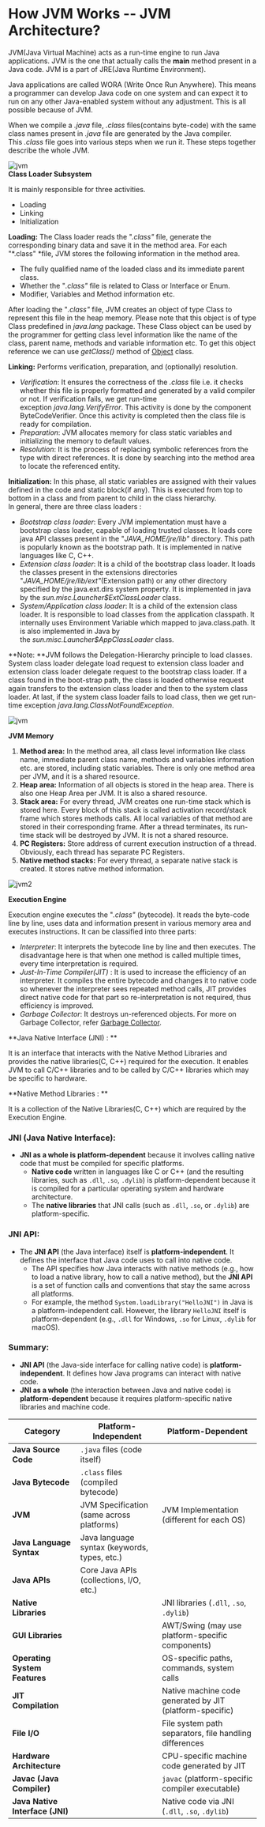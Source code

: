 How JVM Works -- JVM Architecture?
=================================


JVM(Java Virtual Machine) acts as a run-time engine to run Java applications. JVM is the one that actually calls the **main** method present in a Java code. JVM is a part of JRE(Java Runtime Environment).

Java applications are called WORA (Write Once Run Anywhere). This means a programmer can develop Java code on one system and can expect it to run on any other Java-enabled system without any adjustment. This is all possible because of JVM.

When we compile a *.java* file, *.class* files(contains byte-code) with the same class names present in *.java* file are generated by the Java compiler. This *.class* file goes into various steps when we run it. These steps together describe the whole JVM. 

![jvm](https://media.geeksforgeeks.org/wp-content/uploads/jvm-3.jpg)\
**Class Loader Subsystem**

It is mainly responsible for three activities. 

-   Loading
-   Linking
-   Initialization

**Loading:** The Class loader reads the ".*class"* file, generate the corresponding binary data and save it in the method area. For each "*.class" *file, JVM stores the following information in the method area.

-   The fully qualified name of the loaded class and its immediate parent class.
-   Whether the "*.class"* file is related to Class or Interface or Enum.
-   Modifier, Variables and Method information etc.

After loading the "*.class"* file, JVM creates an object of type Class to represent this file in the heap memory. Please note that this object is of type Class predefined in *java.lang* package. These Class object can be used by the programmer for getting class level information like the name of the class, parent name, methods and variable information etc. To get this object reference we can use *getClass()* method of [Object](https://www.geeksforgeeks.org/object-class-in-java/) class.

**Linking:** Performs verification, preparation, and (optionally) resolution.

-   *Verification*: It ensures the correctness of the *.class* file i.e. it checks whether this file is properly formatted and generated by a valid compiler or not. If verification fails, we get run-time exception *java.lang.VerifyError*. This activity is done by the component ByteCodeVerifier. Once this activity is completed then the class file is ready for compilation.
-   *Preparation*: JVM allocates memory for class static variables and initializing the memory to default values. 
-   *Resolution*: It is the process of replacing symbolic references from the type with direct references. It is done by searching into the method area to locate the referenced entity.

**Initialization:** In this phase, all static variables are assigned with their values defined in the code and static block(if any). This is executed from top to bottom in a class and from parent to child in the class hierarchy.\
In general, there are three class loaders :

-   *Bootstrap class loader*: Every JVM implementation must have a bootstrap class loader, capable of loading trusted classes. It loads core java API classes present in the "*JAVA_HOME/jre/lib"* directory. This path is popularly known as the bootstrap path. It is implemented in native languages like C, C++.
-   *Extension class loader*: It is a child of the bootstrap class loader. It loads the classes present in the extensions directories "*JAVA_HOME/jre/lib/ext"*(Extension path) or any other directory specified by the java.ext.dirs system property. It is implemented in java by the *sun.misc.Launcher$ExtClassLoader* class.
-   *System/Application class loader*: It is a child of the extension class loader. It is responsible to load classes from the application classpath. It internally uses Environment Variable which mapped to java.class.path. It is also implemented in Java by the *sun.misc.Launcher$AppClassLoader* class.


**Note: **JVM follows the Delegation-Hierarchy principle to load classes. System class loader delegate load request to extension class loader and extension class loader delegate request to the bootstrap class loader. If a class found in the boot-strap path, the class is loaded otherwise request again transfers to the extension class loader and then to the system class loader. At last, if the system class loader fails to load class, then we get run-time exception *java.lang.ClassNotFoundException*. 

![jvm](https://media.geeksforgeeks.org/wp-content/uploads/jvmclassloader.jpg)

**JVM Memory** 

1.  **Method area:** In the method area, all class level information like class name, immediate parent class name, methods and variables information etc. are stored, including static variables. There is only one method area per JVM, and it is a shared resource. 
2.  **Heap area:** Information of all objects is stored in the heap area. There is also one Heap Area per JVM. It is also a shared resource.
3.  **Stack area:** For every thread, JVM creates one run-time stack which is stored here. Every block of this stack is called activation record/stack frame which stores methods calls. All local variables of that method are stored in their corresponding frame. After a thread terminates, its run-time stack will be destroyed by JVM. It is not a shared resource.
4.  **PC Registers:** Store address of current execution instruction of a thread. Obviously, each thread has separate PC Registers.
5.  **Native method stacks:** For every thread, a separate native stack is created. It stores native method information. 

![jvm2](https://media.geeksforgeeks.org/wp-content/uploads/jvm-memory-2.jpg)

**Execution Engine** 

Execution engine executes the "*.class"* (bytecode). It reads the byte-code line by line, uses data and information present in various memory area and executes instructions. It can be classified into three parts:

-   *Interpreter*: It interprets the bytecode line by line and then executes. The disadvantage here is that when one method is called multiple times, every time interpretation is required.
-   *Just-In-Time Compiler(JIT)* : It is used to increase the efficiency of an interpreter. It compiles the entire bytecode and changes it to native code so whenever the interpreter sees repeated method calls, JIT provides direct native code for that part so re-interpretation is not required, thus efficiency is improved.
-   *Garbage Collector*: It destroys un-referenced objects. For more on Garbage Collector, refer [Garbage Collector](https://www.geeksforgeeks.org/garbage-collection-java/).

**Java Native Interface (JNI) : **

It is an interface that interacts with the Native Method Libraries and provides the native libraries(C, C++) required for the execution. It enables JVM to call C/C++ libraries and to be called by C/C++ libraries which may be specific to hardware.

**Native Method Libraries : **

It is a collection of the Native Libraries(C, C++) which are required by the Execution Engine.

### **JNI (Java Native Interface)**:

-   **JNI as a whole is platform-dependent** because it involves calling native code that must be compiled for specific platforms.
    -   **Native code** written in languages like C or C++ (and the resulting libraries, such as `.dll`, `.so`, `.dylib`) is platform-dependent because it is compiled for a particular operating system and hardware architecture.
    -   The **native libraries** that JNI calls (such as `.dll`, `.so`, or `.dylib`) are platform-specific.

### **JNI API**:

-   The **JNI API** (the Java interface) itself is **platform-independent**. It defines the interface that Java code uses to call into native code.
    -   The API specifies how Java interacts with native methods (e.g., how to load a native library, how to call a native method), but the **JNI API** is a set of function calls and conventions that stay the same across all platforms.
    -   For example, the method `System.loadLibrary("HelloJNI")` in Java is a platform-independent call. However, the library `HelloJNI` itself is platform-dependent (e.g., `.dll` for Windows, `.so` for Linux, `.dylib` for macOS).

### **Summary:**

-   **JNI API** (the Java-side interface for calling native code) is **platform-independent**. It defines how Java programs can interact with native code.
-   **JNI as a whole** (the interaction between Java and native code) is **platform-dependent** because it requires platform-specific native libraries and machine code.


| **Category** | **Platform-Independent** | **Platform-Dependent** |
| --- | --- | --- |
| **Java Source Code** | `.java` files (code itself) |  |
| **Java Bytecode** | `.class` files (compiled bytecode) |  |
| **JVM** | JVM Specification (same across platforms) | JVM Implementation (different for each OS) |
| **Java Language Syntax** | Java language syntax (keywords, types, etc.) |  |
| **Java APIs** | Core Java APIs (collections, I/O, etc.) |  |
| **Native Libraries** |  | JNI libraries (`.dll`, `.so`, `.dylib`) |
| **GUI Libraries** |  | AWT/Swing (may use platform-specific components) |
| **Operating System Features** |  | OS-specific paths, commands, system calls |
| **JIT Compilation** |  | Native machine code generated by JIT (platform-specific) |
| **File I/O** |  | File system path separators, file handling differences |
| **Hardware Architecture** |  | CPU-specific machine code generated by JIT |
| **Javac (Java Compiler)** |  | `javac` (platform-specific compiler executable) |
| **Java Native Interface (JNI)** |  | Native code via JNI (`.dll`, `.so`, `.dylib`) |